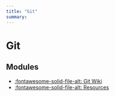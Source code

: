```yaml
---
title: "Git"
summary: 
---
```


Git
===

Modules
---
- [:fontawesome-solid-file-alt: Git Wiki](git-wiki.md)
- [:fontawesome-solid-file-alt: Resources](resources.md)

